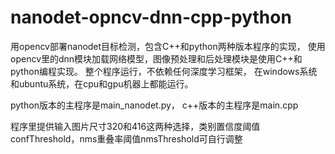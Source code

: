 # nanodet-opncv-dnn-cpp-python
用opencv部署nanodet目标检测，包含C++和python两种版本程序的实现，
使用opencv里的dnn模块加载网络模型，图像预处理和后处理模块是使用C++和python编程实现。
整个程序运行，不依赖任何深度学习框架，
在windows系统和ubuntu系统，在cpu和gpu机器上都能运行。

python版本的主程序是main_nanodet.py， c++版本的主程序是main.cpp

程序里提供输入图片尺寸320和416这两种选择，类别置信度阈值confThreshold，nms重叠率阈值nmsThreshold可自行调整
